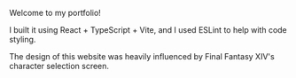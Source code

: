 Welcome to my portfolio!

I built it using React + TypeScript + Vite, and I used ESLint to help with code styling.

The design of this website was heavily influenced by Final Fantasy XIV's character selection screen.